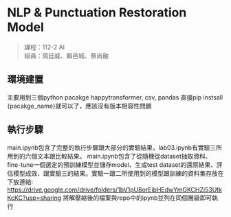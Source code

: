 # NLP & Punctuation Restoration Model
> 課程：112-2 AI  
> 組員：周廷威、賴邑城、蔡尚融

## 環境建置
主要用到三個python pacakge
happytransformer, csv, pandas
直接pip instsall {pacakge_name}就可以了，應該沒有版本相容性問題

## 執行步驟
main.ipynb包含了完整的執行步驟跟大部分的實驗結果，lab03.ipynb有實驗三所用到的六個文本跟比較結果。
main.ipynb包含了從隨機從dataset抽取資料、fine-tune一個選定的預訓練模型並儲存model、生成test dataset的還原結果、評估模型成效、跟實驗三的結果。實驗一跟二所使用到的模型跟訓練的資料集存放在下放連結:
https://drive.google.com/drive/folders/1bV1pU8orEibHEdwYmGKCHZi53UtkKcKC?usp=sharing
將解壓縮後的檔案與repo中的ipynb並列在同個層級即可執行

